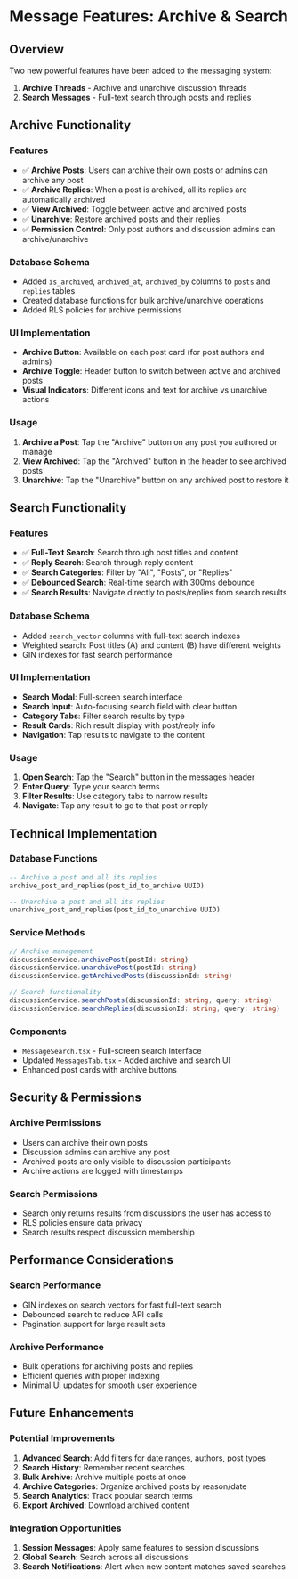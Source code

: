 # Message Features: Archive & Search

## Overview

Two new powerful features have been added to the messaging system:

1. **Archive Threads** - Archive and unarchive discussion threads
2. **Search Messages** - Full-text search through posts and replies

## Archive Functionality

### Features

- ✅ **Archive Posts**: Users can archive their own posts or admins can archive any post
- ✅ **Archive Replies**: When a post is archived, all its replies are automatically archived
- ✅ **View Archived**: Toggle between active and archived posts
- ✅ **Unarchive**: Restore archived posts and their replies
- ✅ **Permission Control**: Only post authors and discussion admins can archive/unarchive

### Database Schema

- Added `is_archived`, `archived_at`, `archived_by` columns to `posts` and `replies` tables
- Created database functions for bulk archive/unarchive operations
- Added RLS policies for archive permissions

### UI Implementation

- **Archive Button**: Available on each post card (for post authors and admins)
- **Archive Toggle**: Header button to switch between active and archived posts
- **Visual Indicators**: Different icons and text for archive vs unarchive actions

### Usage

1. **Archive a Post**: Tap the "Archive" button on any post you authored or manage
2. **View Archived**: Tap the "Archived" button in the header to see archived posts
3. **Unarchive**: Tap the "Unarchive" button on any archived post to restore it

## Search Functionality

### Features

- ✅ **Full-Text Search**: Search through post titles and content
- ✅ **Reply Search**: Search through reply content
- ✅ **Search Categories**: Filter by "All", "Posts", or "Replies"
- ✅ **Debounced Search**: Real-time search with 300ms debounce
- ✅ **Search Results**: Navigate directly to posts/replies from search results

### Database Schema

- Added `search_vector` columns with full-text search indexes
- Weighted search: Post titles (A) and content (B) have different weights
- GIN indexes for fast search performance

### UI Implementation

- **Search Modal**: Full-screen search interface
- **Search Input**: Auto-focusing search field with clear button
- **Category Tabs**: Filter search results by type
- **Result Cards**: Rich result display with post/reply info
- **Navigation**: Tap results to navigate to the content

### Usage

1. **Open Search**: Tap the "Search" button in the messages header
2. **Enter Query**: Type your search terms
3. **Filter Results**: Use category tabs to narrow results
4. **Navigate**: Tap any result to go to that post or reply

## Technical Implementation

### Database Functions

```sql
-- Archive a post and all its replies
archive_post_and_replies(post_id_to_archive UUID)

-- Unarchive a post and all its replies
unarchive_post_and_replies(post_id_to_unarchive UUID)
```

### Service Methods

```typescript
// Archive management
discussionService.archivePost(postId: string)
discussionService.unarchivePost(postId: string)
discussionService.getArchivedPosts(discussionId: string)

// Search functionality
discussionService.searchPosts(discussionId: string, query: string)
discussionService.searchReplies(discussionId: string, query: string)
```

### Components

- `MessageSearch.tsx` - Full-screen search interface
- Updated `MessagesTab.tsx` - Added archive and search UI
- Enhanced post cards with archive buttons

## Security & Permissions

### Archive Permissions

- Users can archive their own posts
- Discussion admins can archive any post
- Archived posts are only visible to discussion participants
- Archive actions are logged with timestamps

### Search Permissions

- Search only returns results from discussions the user has access to
- RLS policies ensure data privacy
- Search results respect discussion membership

## Performance Considerations

### Search Performance

- GIN indexes on search vectors for fast full-text search
- Debounced search to reduce API calls
- Pagination support for large result sets

### Archive Performance

- Bulk operations for archiving posts and replies
- Efficient queries with proper indexing
- Minimal UI updates for smooth user experience

## Future Enhancements

### Potential Improvements

1. **Advanced Search**: Add filters for date ranges, authors, post types
2. **Search History**: Remember recent searches
3. **Bulk Archive**: Archive multiple posts at once
4. **Archive Categories**: Organize archived posts by reason/date
5. **Search Analytics**: Track popular search terms
6. **Export Archived**: Download archived content

### Integration Opportunities

1. **Session Messages**: Apply same features to session discussions
2. **Global Search**: Search across all discussions
3. **Search Notifications**: Alert when new content matches saved searches
